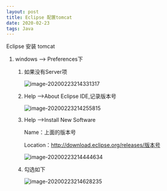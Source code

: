 ```yaml
---
layout: post
title: Eclipse 配置tomcat
date: 2020-02-23
tags: Java  
---
```


Eclipse 安装 tomcat

1. windows --> Preferences下

   1. 如果没有Server项

      ![image-20200223214331317](C:\Users\wangp\AppData\Roaming\Typora\typora-user-images\image-20200223214331317.png)

   2. Help -->About Eclipse IDE,记录版本号

      ![image-20200223214255815](C:\Users\wangp\AppData\Roaming\Typora\typora-user-images\image-20200223214255815.png)

   3. Help -->Install New Software

      Name：上面的版本号

      Location：http://download.eclipse.org/releases/版本号

      ![image-20200223214444634](C:\Users\wangp\AppData\Roaming\Typora\typora-user-images\image-20200223214444634.png)

   4. 勾选如下

      ![image-20200223214628235](C:\Users\wangp\AppData\Roaming\Typora\typora-user-images\image-20200223214628235.png)